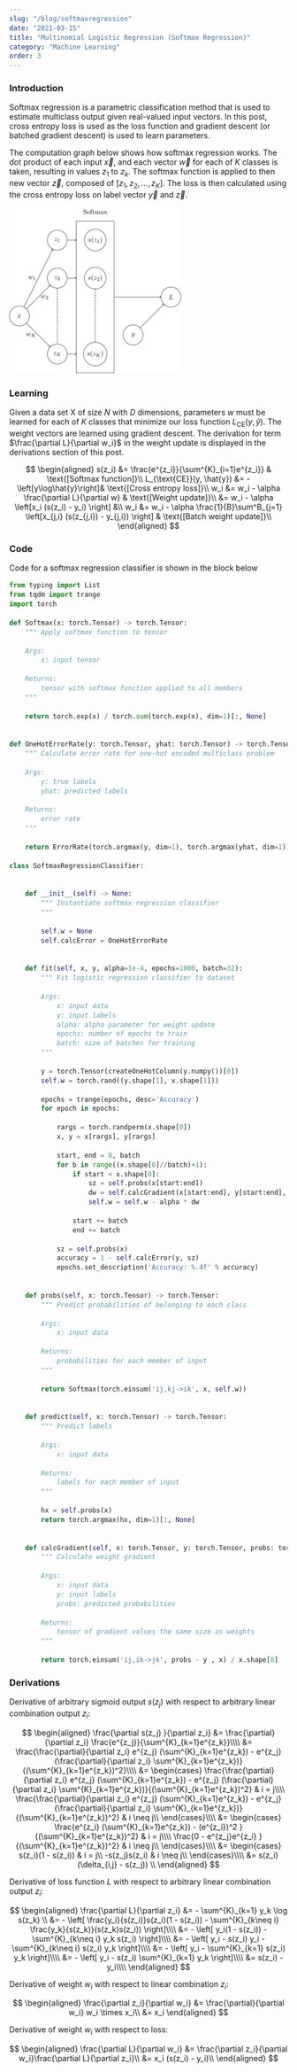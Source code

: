 ```yaml
---
slug: "/blog/softmaxregression"
date: "2021-03-15"
title: "Multinomial Logistic Regression (Softmax Regression)"
category: "Machine Learning"
order: 3
---
```


### Introduction

Softmax regression is a parametric classification method that is used to estimate multiclass output given real-valued input vectors.
In this post, cross entropy loss is used as the loss function and gradient descent (or batched gradient descent) is used to learn parameters.

The computation graph below shows how softmax regression works. The dot product of each input $\vec{x}$, and each vector $\vec{w}$ for each of $K$ classes is taken, resulting in values $z_1$ to $z_k$.
The softmax function is applied to then new vector $\vec{z}$, composed of $[z_1, z_2, ..., z_K]$.
The loss is then calculated using the cross entropy loss on label vector $\vec{y}$ and $\vec{z}$.


![png](images/multinomiallogisticregression_4_0.png)
    


### Learning

Given a data set X of size $N$ with $D$ dimensions, parameters $w$ must be learned for each of $K$ classes that minimize our loss function $L_{\text{CE}}(y, \hat{y})$.
The weight vectors are learned using gradient descent.
The derivation for term $\frac{\partial L}{\partial w_i}$ in the weight update is displayed in the derivations section of this post.

$$
\begin{aligned}
    s(z_i) &= \frac{e^{z_i}}{\sum^{K}_{i=1}e^{z_i}} & \text{[Softmax function]}\\
    L_{\text{CE}}(y, \hat{y}) &= -\left[y\log\hat{y}\right]& \text{[Cross entropy loss]}\\
    w_i &= w_i - \alpha \frac{\partial L}{\partial w} & \text{[Weight update]}\\
    &= w_i - \alpha \left[x_i (s(z_i) - y_i) \right] &\\
    w_i &= w_i - \alpha \frac{1}{B}\sum^B_{j=1} \left[x_{j,i} (s(z_{j,i}) - y_{j,i}) \right] & \text{[Batch weight update]}\\
\end{aligned}
$$

### Code

Code for a softmax regression classifier is shown in the block below


```python
from typing import List
from tqdm import trange
import torch

def Softmax(x: torch.Tensor) -> torch.Tensor:
    """ Apply softmax function to tensor

    Args:
        x: input tensor

    Returns:
        tensor with softmax function applied to all members
    """

    return torch.exp(x) / torch.sum(torch.exp(x), dim=1)[:, None]


def OneHotErrorRate(y: torch.Tensor, yhat: torch.Tensor) -> torch.Tensor:
    """ Calculate error rate for one-hot encoded multiclass problem

    Args:
        y: true labels
        yhat: predicted labels

    Returns:
        error rate
    """

    return ErrorRate(torch.argmax(y, dim=1), torch.argmax(yhat, dim=1))

class SoftmaxRegressionClassifier:


    def __init__(self) -> None:
        """ Instantiate softmax regression classifier
        """

        self.w = None
        self.calcError = OneHotErrorRate


    def fit(self, x, y, alpha=1e-4, epochs=1000, batch=32):
        """ Fit logistic regression classifier to dataset

        Args:
            x: input data
            y: input labels
            alpha: alpha parameter for weight update
            epochs: number of epochs to train
            batch: size of batches for training
        """

        y = torch.Tensor(createOneHotColumn(y.numpy())[0])
        self.w = torch.rand((y.shape[1], x.shape[1]))

        epochs = trange(epochs, desc='Accuracy')
        for epoch in epochs:

            rargs = torch.randperm(x.shape[0])
            x, y = x[rargs], y[rargs]

            start, end = 0, batch
            for b in range((x.shape[0]//batch)+1):
                if start < x.shape[0]:
                    sz = self.probs(x[start:end]) 
                    dw = self.calcGradient(x[start:end], y[start:end], sz)
                    self.w = self.w - alpha * dw

                start += batch
                end += batch

            sz = self.probs(x)
            accuracy = 1 - self.calcError(y, sz)
            epochs.set_description('Accuracy: %.4f' % accuracy)


    def probs(self, x: torch.Tensor) -> torch.Tensor:
        """ Predict probabilities of belonging to each class

        Args:
            x: input data

        Returns:
            probabilities for each member of input
        """

        return Softmax(torch.einsum('ij,kj->ik', x, self.w))


    def predict(self, x: torch.Tensor) -> torch.Tensor:
        """ Predict labels

        Args:
            x: input data

        Returns:
            labels for each member of input
        """

        hx = self.probs(x)
        return torch.argmax(hx, dim=1)[:, None]


    def calcGradient(self, x: torch.Tensor, y: torch.Tensor, probs: torch.Tensor) -> torch.Tensor:
        """ Calculate weight gradient

        Args:
            x: input data
            y: input labels
            probs: predicted probabilities

        Returns:
            tensor of gradient values the same size as weights
        """

        return torch.einsum('ij,ik->jk', probs - y , x) / x.shape[0]


```

### Derivations

Derivative of arbitrary sigmoid output $s(z_j)$ with respect to arbitrary linear combination output $z_i$:

$$
\begin{aligned}
    \frac{\partial s(z_j) }{\partial z_i} &= \frac{\partial}{\partial z_i} \frac{e^{z_j}}{\sum^{K}_{k=1}e^{z_k}}\\\\
    &= \frac{\frac{\partial}{\partial z_i} e^{z_j} (\sum^{K}_{k=1}e^{z_k}) - e^{z_j} (\frac{\partial}{\partial z_i} \sum^{K}_{k=1}e^{z_k})}{(\sum^{K}_{k=1}e^{z_k})^2}\\\\
    &= 
    \begin{cases}
        \frac{\frac{\partial}{\partial z_i} e^{z_j} (\sum^{K}_{k=1}e^{z_k}) - e^{z_j} (\frac{\partial}{\partial z_i} \sum^{K}_{k=1}e^{z_k})}{(\sum^{K}_{k=1}e^{z_k})^2} & i = j\\\\
        \frac{\frac{\partial}{\partial z_i} e^{z_j} (\sum^{K}_{k=1}e^{z_k}) - e^{z_j} (\frac{\partial}{\partial z_i} \sum^{K}_{k=1}e^{z_k})}{(\sum^{K}_{k=1}e^{z_k})^2} & i \neq j\\
    \end{cases}\\\\
    &=
    \begin{cases}
        \frac{e^{z_i} (\sum^{K}_{k=1}e^{z_k}) - (e^{z_i})^2 }{(\sum^{K}_{k=1}e^{z_k})^2} & i = j\\\\
        \frac{0 - e^{z_j}e^{z_i} }{(\sum^{K}_{k=1}e^{z_k})^2} & i \neq j\\
    \end{cases}\\\\
    &=
    \begin{cases}
        s(z_i)(1 - s(z_i)) & i = j\\
        -s(z_j)s(z_i) & i \neq j\\
    \end{cases}\\\\
    &= s(z_i)(\delta_{i,j} - s(z_j)) \\
\end{aligned}
$$

Derivative of loss function $L$ with respect to arbitrary linear combination output $z_i$:

$$
\begin{aligned}
    \frac{\partial L}{\partial z_i} &= - \sum^{K}_{k=1} y_k \log s(z_k) \\
    &= - \left[ \frac{y_i}{s(z_i)}s(z_i)(1 - s(z_i)) - \sum^{K}_{k\neq i} \frac{y_k}{s(z_k)}(s(z_k)s(z_i))  \right]\\\\
    &= - \left[ y_i(1 - s(z_i)) - \sum^{K}_{k\neq i} y_k s(z_i) \right]\\\\
    &= - \left[ y_i - s(z_i) y_i  - \sum^{K}_{k\neq i} s(z_i) y_k  \right]\\\\
    &= - \left[ y_i - \sum^{K}_{k=1}  s(z_i) y_k \right]\\\\
    &= - \left[ y_i - s(z_i) \sum^{K}_{k=1}  y_k \right]\\\\
    &= s(z_i) - y_i\\\\
\end{aligned}
$$

Derivative of weight $w_i$ with respect to linear combination $z_i$:

$$
\begin{aligned}
    \frac{\partial z_i}{\partial w_i} &= \frac{\partial}{\partial w_i} w_i \times x_i\\
    &= x_i
\end{aligned}
$$

Derivative of weight $w_i$ with respect to loss:

$$
\begin{aligned}
    \frac{\partial L}{\partial w_i} &= \frac{\partial z_i}{\partial w_i}\frac{\partial L}{\partial z_i}\\
    &= x_i (s(z_i) - y_i)\\
\end{aligned}
$$
